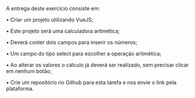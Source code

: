 A entrega deste exercício consiste em:



• Criar um projeto utilizando VueJS;

• Este projeto será uma calculadora aritmética;

• Deverá conter dois campos para inserir os números;

• Um campo do tipo select para escolher a operação aritmética;

• Ao alterar os valores o cálculo já deverá ser realizado, sem precisar clicar em nenhum botão;

• Crie um repositório no Github para esta tarefa e nos envie o link pela plataforma. 